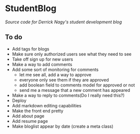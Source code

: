 # StudentBlog
*Source code for Derrick Nagy's student development blog*


## To do

* Add tags for blogs
* Make sure only authorized users see what they need to see
* Take off sign up for new users
* Make a way to add comments
* Add some sort of monitoring for comments
  * let me see all, add a way to approve
  * everyone only see them if they are approved
  * add boolean field to comments model for approved or not
  * send me a message that a new comment has appeared
* Make a way to reply to comments(Do I really need this?)
* Deploy
* Add markdown editing capabilities
* Make the front end pretty
* Add about page
* Add resume page
* Make bloglist appear by date (create a meta class)


